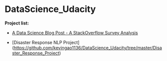 # DataScience_Udacity

**Project list:**
- [A Data Science Blog Post - A StackOverflow Survey Analysis](https://github.com/kevingao1136/DataScience_Udacity/tree/master/Intro_DS_blog_post)

- [Disaster Response NLP Project]
(https://github.com/kevingao1136/DataScience_Udacity/tree/master/Disaster_Response_Project)
